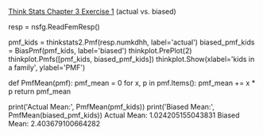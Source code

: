 [Think Stats Chapter 3 Exercise 1](http://greenteapress.com/thinkstats2/html/thinkstats2004.html#toc31) (actual vs. biased)

>> 
resp = nsfg.ReadFemResp()

pmf_kids = thinkstats2.Pmf(resp.numkdhh, label='actual')
biased_pmf_kids = BiasPmf(pmf_kids, label='biased')
thinkplot.PrePlot(2)
thinkplot.Pmfs([pmf_kids, biased_pmf_kids])
thinkplot.Show(xlabel='kids in a family', ylabel='PMF')



def PmfMean(pmf):
    pmf_mean = 0
    for x, p in pmf.Items():
        pmf_mean += x * p
    return pmf_mean

print('Actual Mean:', PmfMean(pmf_kids))
print('Biased Mean:', PmfMean(biased_pmf_kids))
Actual Mean: 1.024205155043831
Biased Mean: 2.403679100664282
